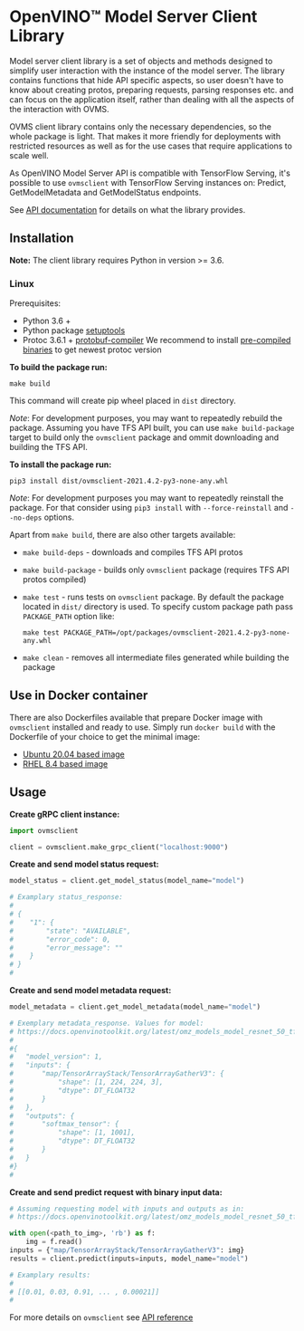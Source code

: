# OpenVINO&trade; Model Server Client Library

Model server client library is a set of objects and methods designed to simplify user interaction with the instance of the model server. The library contains functions that hide API specific aspects, so user doesn't have to know about creating protos, preparing requests, parsing responses etc. and can focus on the application itself, rather than dealing with all the aspects of the interaction with OVMS.

OVMS client library contains only the necessary dependencies, so the whole package is light. That makes it more friendly for deployments with restricted resources as well as for the use cases that require applications to scale well.

As OpenVINO Model Server API is compatible with TensorFlow Serving, it's possible to use `ovmsclient` with TensorFlow Serving instances on: Predict, GetModelMetadata and GetModelStatus endpoints.

See [API documentation](docs/README.md) for details on what the library provides.


## Installation

**Note:** The client library requires Python in version >= 3.6.

### Linux

Prerequisites:
 - Python 3.6 +
 - Python package [setuptools](https://pypi.org/project/setuptools/)
 - Protoc 3.6.1 + [protobuf-compiler](https://grpc.io/docs/protoc-installation/)
 We recommend to install [pre-compiled binaries](https://grpc.io/docs/protoc-installation/#install-pre-compiled-binaries-any-os) to get newest protoc version

**To build the package run:**

   `make build`

This command will create pip wheel placed in `dist` directory.

*Note*: For development purposes, you may want to repeatedly rebuild the package.
Assuming you have TFS API built, you can use `make build-package` target to build only the `ovmsclient` package and ommit downloading and building the TFS API.

**To install the package run:**

   `pip3 install dist/ovmsclient-2021.4.2-py3-none-any.whl`

*Note*: For development purposes you may want to repeatedly reinstall the package.
For that consider using `pip3 install` with `--force-reinstall` and `--no-deps` options.

Apart from `make build`, there are also other targets available:
 - `make build-deps` - downloads and compiles TFS API protos
 - `make build-package` - builds only `ovmsclient` package (requires TFS API protos compiled)
 - `make test` - runs tests on `ovmsclient` package. By default the package located in `dist/` directory is used. To specify custom package path pass `PACKAGE_PATH` option like: 

   `make test PACKAGE_PATH=/opt/packages/ovmsclient-2021.4.2-py3-none-any.whl`

 - `make clean` - removes all intermediate files generated while building the package


## Use in Docker container

There are also Dockerfiles available that prepare Docker image with `ovmsclient` installed and ready to use.
Simply run `docker build` with the Dockerfile of your choice to get the minimal image:
- [Ubuntu 20.04 based image](../Dockerfile.ubuntu)
- [RHEL 8.4 based image](../Dockerfile.redhat)

## Usage

**Create gRPC client instance:**
```python
import ovmsclient

client = ovmsclient.make_grpc_client("localhost:9000")
```

**Create and send model status request:**
```python
model_status = client.get_model_status(model_name="model")

# Examplary status_response:
#
# {
#    "1": {
#        "state": "AVAILABLE", 
#        "error_code": 0, 
#        "error_message": ""
#    }             
# } 
#
```

**Create and send model metadata request:**
```python
model_metadata = client.get_model_metadata(model_name="model")

# Exemplary metadata_response. Values for model:
# https://docs.openvinotoolkit.org/latest/omz_models_model_resnet_50_tf.html
#
#{
#   "model_version": 1,
#   "inputs": {
#       "map/TensorArrayStack/TensorArrayGatherV3": {
#           "shape": [1, 224, 224, 3],
#           "dtype": DT_FLOAT32  
#       }
#   },
#   "outputs": {
#       "softmax_tensor": {
#           "shape": [1, 1001],
#           "dtype": DT_FLOAT32  
#       }
#   }
#}
#
```

**Create and send predict request with binary input data:**
```python
# Assuming requesting model with inputs and outputs as in:
# https://docs.openvinotoolkit.org/latest/omz_models_model_resnet_50_tf.html

with open(<path_to_img>, 'rb') as f:
    img = f.read()
inputs = {"map/TensorArrayStack/TensorArrayGatherV3": img}
results = client.predict(inputs=inputs, model_name="model")

# Examplary results:
#
# [[0.01, 0.03, 0.91, ... , 0.00021]]
#
```

For more details on `ovmsclient` see [API reference](docs/README.md)